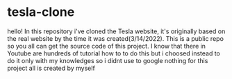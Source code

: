 # tesla-clone
hello!
In this repository i've cloned the Tesla website, it's originally based on the real website by the time it was created(3/14/2022).
This is a public repo so you all can get the source code of this project.
I know that there in Youtube are hundreds of tutorial how to to do this but i choosed instead to do it only with my knowledges so i didnt use to google nothing for this project all is created by myself
